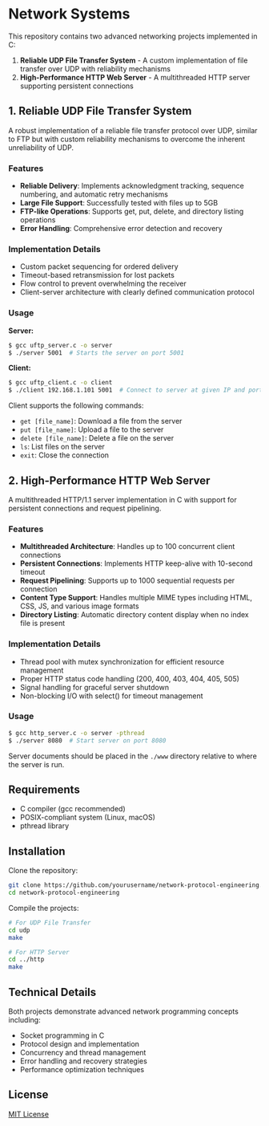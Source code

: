 # Network Systems

This repository contains two advanced networking projects implemented in C:

1. **Reliable UDP File Transfer System** - A custom implementation of file transfer over UDP with reliability mechanisms
2. **High-Performance HTTP Web Server** - A multithreaded HTTP server supporting persistent connections

## 1. Reliable UDP File Transfer System

A robust implementation of a reliable file transfer protocol over UDP, similar to FTP but with custom reliability mechanisms to overcome the inherent unreliability of UDP.

### Features

- **Reliable Delivery**: Implements acknowledgment tracking, sequence numbering, and automatic retry mechanisms
- **Large File Support**: Successfully tested with files up to 5GB
- **FTP-like Operations**: Supports get, put, delete, and directory listing operations
- **Error Handling**: Comprehensive error detection and recovery

### Implementation Details

- Custom packet sequencing for ordered delivery
- Timeout-based retransmission for lost packets
- Flow control to prevent overwhelming the receiver
- Client-server architecture with clearly defined communication protocol

### Usage

**Server:**
```bash
$ gcc uftp_server.c -o server
$ ./server 5001  # Starts the server on port 5001
```

**Client:**
```bash
$ gcc uftp_client.c -o client
$ ./client 192.168.1.101 5001  # Connect to server at given IP and port
```

Client supports the following commands:
- `get [file_name]`: Download a file from the server
- `put [file_name]`: Upload a file to the server
- `delete [file_name]`: Delete a file on the server
- `ls`: List files on the server
- `exit`: Close the connection

## 2. High-Performance HTTP Web Server

A multithreaded HTTP/1.1 server implementation in C with support for persistent connections and request pipelining.

### Features

- **Multithreaded Architecture**: Handles up to 100 concurrent client connections
- **Persistent Connections**: Implements HTTP keep-alive with 10-second timeout
- **Request Pipelining**: Supports up to 1000 sequential requests per connection
- **Content Type Support**: Handles multiple MIME types including HTML, CSS, JS, and various image formats
- **Directory Listing**: Automatic directory content display when no index file is present

### Implementation Details

- Thread pool with mutex synchronization for efficient resource management
- Proper HTTP status code handling (200, 400, 403, 404, 405, 505)
- Signal handling for graceful server shutdown
- Non-blocking I/O with select() for timeout management

### Usage

```bash
$ gcc http_server.c -o server -pthread
$ ./server 8080  # Start server on port 8080
```

Server documents should be placed in the `./www` directory relative to where the server is run.

## Requirements

- C compiler (gcc recommended)
- POSIX-compliant system (Linux, macOS)
- pthread library

## Installation

Clone the repository:
```bash
git clone https://github.com/yourusername/network-protocol-engineering.git
cd network-protocol-engineering
```

Compile the projects:
```bash
# For UDP File Transfer
cd udp
make

# For HTTP Server
cd ../http
make
```

## Technical Details

Both projects demonstrate advanced network programming concepts including:

- Socket programming in C
- Protocol design and implementation
- Concurrency and thread management
- Error handling and recovery strategies
- Performance optimization techniques

## License

[MIT License](LICENSE)
